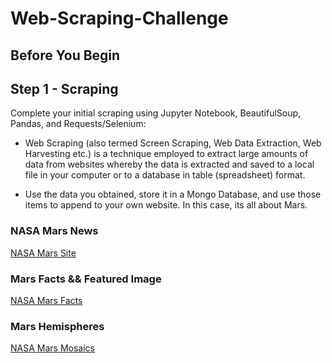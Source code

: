 # Web-Scraping-Challenge
## Before You Begin


## Step 1 - Scraping

Complete your initial scraping using Jupyter Notebook, BeautifulSoup, Pandas, and Requests/Selenium:

* Web Scraping (also termed Screen Scraping, Web Data Extraction, Web Harvesting etc.) is a technique employed to extract large amounts of data from websites whereby the data is extracted and saved to a local file in your computer or to a database in table (spreadsheet) format.

* Use the data you obtained, store it in a Mongo Database, and use those items to append to your own website. In this case, its all about Mars. 

### NASA Mars News 
[NASA Mars Site](<img src=“static/img/home.png”>)


### Mars Facts &&  Featured Image
[NASA Mars Facts](<img src=“static/img/facts.png”>)


### Mars Hemispheres
[NASA Mars Mosaics](<img src=“static/img/mosaic.png”>)
